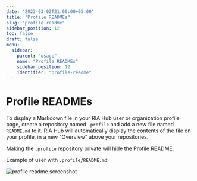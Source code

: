 ```yaml
---
date: "2023-03-02T21:00:00+05:00"
title: "Profile READMEs"
slug: "profile-readme"
sidebar_position: 12
toc: false
draft: false
menu:
  sidebar:
    parent: "usage"
    name: "Profile READMEs"
    sidebar_position: 12
    identifier: "profile-readme"
---
```


# Profile READMEs

To display a Markdown file in your RIA Hub user or organization profile page, create a repository named `.profile` and add a new file named `README.md` to it.
RIA Hub will automatically display the contents of the file on your profile, in a new "Overview" above your repositories.

Making the `.profile` repository private will hide the Profile README.

Example of user with `.profile/README.md`:

![profile readme screenshot](/img/usage/profile-readme.png)
